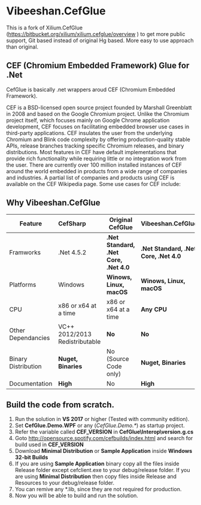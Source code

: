 # Vibeeshan.CefGlue
This is a fork of Xilium.CefGlue (https://bitbucket.org/xilium/xilium.cefglue/overview ) to get more public support, Git based instead of original Hg based. More easy to use approach than original.

## CEF (Chromium Embedded Framework) Glue for .Net
CefGlue is basically .net wrappers aroud CEF (Chromium Embedded Framework).

CEF is a BSD-licensed open source project founded by Marshall Greenblatt in 2008 and based on the Google Chromium project. Unlike the Chromium project itself, which focuses mainly on Google Chrome application development, CEF focuses on facilitating embedded browser use cases in third-party applications. CEF insulates the user from the underlying Chromium and Blink code complexity by offering production-quality stable APIs, release branches tracking specific Chromium releases, and binary distributions. Most features in CEF have default implementations that provide rich functionality while requiring little or no integration work from the user. There are currently over 100 million installed instances of CEF around the world embedded in products from a wide range of companies and industries. A partial list of companies and products using CEF is available on the CEF Wikipedia page. Some use cases for CEF include:

## Why Vibeeshan.CefGlue

| Feature              | CefSharp          | Original CefGlue                       |Vibeeshan.CefGlue                      |
| -------------------- |:------------------| ---------------------------------------|---------------------------------------|
| Framworks            | .Net 4.5.2        | **.Net Standard, .Net Core, .Net 4.0** |**.Net Standard, .Net Core, .Net 4.0** |
| Platforms            | Windows           | **Winows, Linux, macOS**               |**Winows, Linux, macOS**               |
| CPU                  | x86 or x64 at a time          | x86 or x64 at a time       |**Any CPU**                            |
| Other Dependancies   | VC++ 2012/2013 Redistributable    | **No**                 |**No**                                 |
| Binary Distribution  | **Nuget, Binaries**| No (Source Code only)                 | **Nuget, Binaries**                   |
| Documentation        | **High**          | No                                     | **High**                              |

## Build the code from scratch.

1. Run the solution in **VS 2017** or higher (Tested with community edition).
1. Set **CefGlue.Demo.WPF** or any (_CefGlue.Demo.*_) as startup project.
1. Refer the variable called **CEF_VERSION** in **CefGlue\Interop\version.g.cs** 
1. Goto http://opensource.spotify.com/cefbuilds/index.html and search for build used in **CEF_VERSION**
1. Download **Minimal Distribution** or **Sample Application** inside **Windows 32-bit Builds**
1. If you are using **Sample Application** binary copy all the files inside Release folder except cefclient.exe to your debug/release folder. If you are using **Minimal Distribution** then copy files inside Release and Resources to your debug/release folder. 
1. You can remive any *.lib, since they are not required for production.
1. Now you will be able to build and run the solution.

